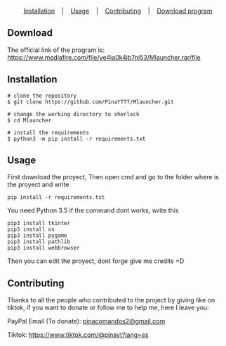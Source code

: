 <p align="center">
  <a href="#installation">Installation</a>
  &nbsp;&nbsp;&nbsp;|&nbsp;&nbsp;&nbsp;
  <a href="#usage">Usage</a>
  &nbsp;&nbsp;&nbsp;|&nbsp;&nbsp;&nbsp;
  <a href="#contributing">Contributing</a>
  &nbsp;&nbsp;&nbsp;|&nbsp;&nbsp;&nbsp;
  <a href="#Download">Download program</a>
</p>

## Download
The official link of the program is: https://www.mediafire.com/file/ye4ia0k4jb7nj53/Mlauncher.rar/file


## Installation

```console
# clone the repository
$ git clone https://github.com/PinaYTTT/Mlauncher.git

# change the working directory to sherlock
$ cd Mlauncher

# install the requirements
$ python3 -m pip install -r requirements.txt
```

## Usage
First download the proyect,
Then open cmd and go to the folder where is the proyect and write
```
pip install -r requirements.txt
```
You need Python 3.5
if the command dont works, write this
```
pip3 install tkinter
pip3 install os
pip3 install pygame
pip3 install pathlib
pip3 install webbrowser
```

Then you can edit the proyect, dont forge give me credits =D

## Contributing
Thanks to all the people who contributed to the project by giving like on tiktok, if you want to donate or follow me to help me, here I leave you:

PayPal Email (To donate): pinacomandos2@gmail.com

Tiktok: https://www.tiktok.com/@pinayt?lang=es

